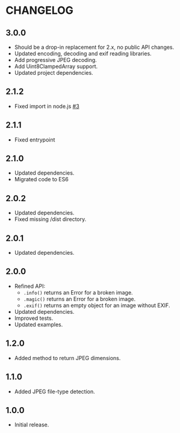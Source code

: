 # CHANGELOG

## 3.0.0
- Should be a drop-in replacement for 2.x, no public API changes.
- Updated encoding, decoding and exif reading libraries.
- Add progressive JPEG decoding.
- Add Uint8ClampedArray support.
- Updated project dependencies.

## 2.1.2
- Fixed import in node.js [#3](https://github.com/gchudnov/inkjet/issues/3)

## 2.1.1
- Fixed entrypoint

## 2.1.0
- Updated dependencies.
- Migrated code to ES6

## 2.0.2
- Updated dependencies.
- Fixed missing /dist directory.

## 2.0.1
- Updated dependencies.

## 2.0.0
- Refined API:
    - `.info()` returns an Error for a broken image.
    - `.magic()` returns an Error for a broken image.
    - `.exif()` returns an empty object for an image without EXIF.
- Updated dependencies.
- Improved tests.
- Updated examples.

## 1.2.0
- Added method to return JPEG dimensions.

## 1.1.0
- Added JPEG file-type detection.

## 1.0.0
- Initial release.
